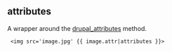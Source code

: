 ## attributes

A wrapper around the [drupal_attributes](https://api.drupal.org/api/drupal/includes%21common.inc/function/drupal_attributes/7) method.


```
 <img src='image.jpg' {{ image.attr|attributes }}>